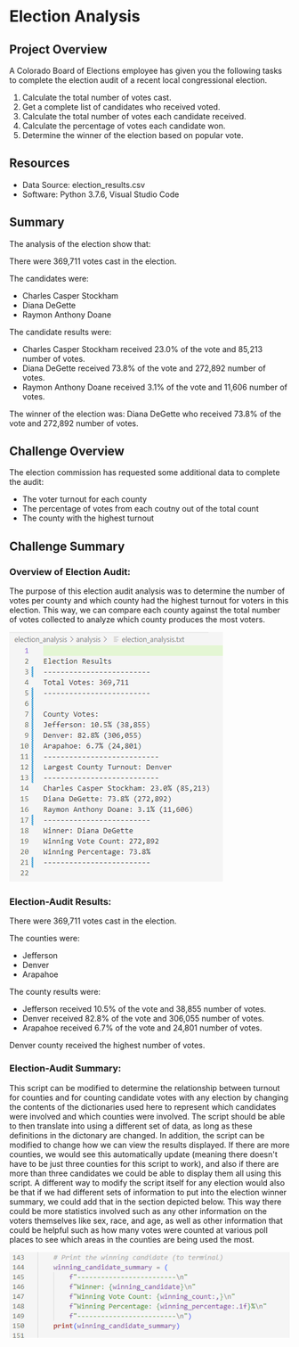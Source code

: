 # Election Analysis

## Project Overview
A Colorado Board of Elections employee has given you the following tasks to complete the election audit of a recent local congressional election.

1. Calculate the total number of votes cast.
2. Get a complete list of candidates who received voted.
3. Calculate the total number of votes each candidate received. 
4. Calculate the percentage of votes each candidate won. 
5. Determine the winner of the election based on popular vote. 

## Resources
- Data Source: election_results.csv
- Software: Python 3.7.6, Visual Studio Code 

## Summary 
The analysis of the election show that: 

There were 369,711 votes cast in the election.

The candidates were:
- Charles Casper Stockham
- Diana DeGette
- Raymon Anthony Doane

The candidate results were: 
- Charles Casper Stockham received 23.0% of the vote and 85,213 number of votes. 
- Diana DeGette received 73.8% of the vote and 272,892 number of votes.
- Raymon Anthony Doane received 3.1% of the vote and 11,606 number of votes.

The winner of the election was: Diana DeGette who received 73.8% of the vote and 272,892 number of votes.

## Challenge Overview
The election commission has requested some additional data to complete the audit:
- The voter turnout for each county
- The percentage of votes from each coutny out of the total count
- The county with the highest turnout

## Challenge Summary 
### Overview of Election Audit: 
The purpose of this election audit analysis was to determine the number of votes per county and which county had the highest turnout for voters in this election. This way, we can compare each county against the total number of votes collected to analyze which county produces the most voters. 

![election_results_deliverable](/election_results_deliverable.png)

### Election-Audit Results:

There were 369,711 votes cast in the election.

The counties were:
- Jefferson
- Denver
- Arapahoe

The county results were:
- Jefferson received 10.5% of the vote and 38,855 number of votes.
- Denver received 82.8% of the vote and 306,055 number of votes.
- Arapahoe received 6.7% of the vote and 24,801 number of votes.

Denver county received the highest number of votes. 

### Election-Audit Summary: 
This script can be modified to determine the relationship between turnout for counties and for counting candidate votes with any election by changing the contents of the dictionaries used here to represent which candidates were involved and which counties were involved. The script should be able to then translate into using a different set of data, as long as these definitions in the dictonary are changed. In addition, the script can be modified to change how we can view the results displayed. If there are more counties, we would see this automatically update (meaning there doesn't have to be just three counties for this script to work), and also if there are more than three candidates we could be able to display them all using this script. A different way to modify the script itself for any election would also be that if we had different sets of information to put into the election winner summary, we could add that in the section depicted below. This way there could be more statistics involved such as any other information on the voters themselves like sex, race, and age, as well as other information that could be helpful such as how many votes were counted at various poll places to see which areas in the counties are being used the most. 

![modification_1_ch3](/modification_1_ch3.png)
